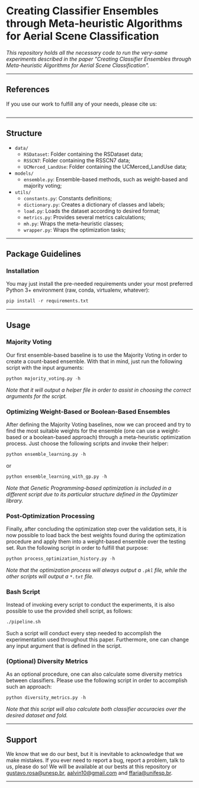 # Creating Classifier Ensembles through Meta-heuristic Algorithms for Aerial Scene Classification

*This repository holds all the necessary code to run the very-same experiments described in the paper "Creating Classifier Ensembles through Meta-heuristic Algorithms for Aerial Scene Classification".*

---

## References

If you use our work to fulfill any of your needs, please cite us:

```
```

---

## Structure

  * `data/`
    * `RSDataset`: Folder containing the RSDataset data;
    * `RSSCN7`: Folder containing the RSSCN7 data;
    * `UCMerced_LandUse`: Folder containing the UCMerced_LandUse data;
  * `models/`
    * `ensemble.py`: Ensemble-based methods, such as weight-based and majority voting;
  * `utils/`
    * `constants.py`: Constants definitions;
    * `dictionary.py`: Creates a dictionary of classes and labels;
    * `load.py`: Loads the dataset according to desired format;
    * `metrics.py`: Provides several metrics calculations;
    * `mh.py`: Wraps the meta-heuristic classes;
    * `wrapper.py`: Wraps the optimization tasks;

---

## Package Guidelines

### Installation

You may just install the pre-needed requirements under your most preferred Python 3+ environment (raw, conda, virtualenv, whatever):

```Python
pip install -r requirements.txt
```

---

## Usage

### Majority Voting

Our first ensemble-based baseline is to use the Majority Voting in order to create a count-based ensemble. With that in mind, just run the following script with the input arguments:

```Python
python majority_voting.py -h
```

*Note that it will output a helper file in order to assist in choosing the correct arguments for the script.*

### Optimizing Weight-Based or Boolean-Based Ensembles

After defining the Majority Voting baselines, now we can proceed and try to find the most suitable weights for the ensemble (one can use a weight-based or a boolean-based approach) through a meta-heuristic optimization process. Just choose the following scripts and invoke their helper:

```Python
python ensemble_learning.py -h
```

or

```Python
python ensemble_learning_with_gp.py -h
```

*Note that Genetic Programming-based optimization is included in a different script due to its particular structure defined in the Opytimizer library.*

### Post-Optimization Processing

Finally, after concluding the optimization step over the validation sets, it is now possible to load back the best weights found during the optimization procedure and apply them into a weight-based ensemble over the testing set. Run the following script in order to fulfill that purpose:

```Python
python process_optimization_history.py -h
```

*Note that the optimization process will always output a `.pkl` file, while the other scripts will output a `*.txt` file.*

### Bash Script

Instead of invoking every script to conduct the experiments, it is also possible to use the provided shell script, as follows:

```Bash
./pipeline.sh
```

Such a script will conduct every step needed to accomplish the experimentation used throughout this paper. Furthermore, one can change any input argument that is defined in the script.

### (Optional) Diversity Metrics

As an optional procedure, one can also calculate some diversity metrics between classifiers. Please use the following script in order to accomplish such an approach:

```Python
python diversity_metrics.py -h
```

*Note that this script will also calculate both classifier accuracies over the desired dataset and fold.*

---

## Support

We know that we do our best, but it is inevitable to acknowledge that we make mistakes. If you ever need to report a bug, report a problem, talk to us, please do so! We will be available at our bests at this repository or gustavo.rosa@unesp.br, aalvin10@gmail.com and ffaria@unifesp.br.

---
